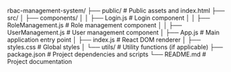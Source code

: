 rbac-management-system/
├── public/               # Public assets and index.html
├── src/
│   ├── components/
│   │   ├── Login.js      # Login component
│   │   ├── RoleManagement.js # Role management component
│   │   ├── UserManagement.js # User management component
│   ├── App.js            # Main application entry point
│   ├── index.js          # React DOM renderer
│   ├── styles.css        # Global styles
│   └── utils/            # Utility functions (if applicable)
├── package.json          # Project dependencies and scripts
└── README.md             # Project documentation
